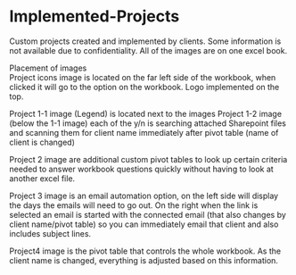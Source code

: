 # Implemented-Projects

Custom projects created and implemented by clients. Some information is not available due to confidentiality.
All of the images are on one excel book.

Placement of images <br>
Project icons image is located on the far left side of the workbook, when clicked it will go to the option on the workbook. Logo implemented on the top.

Project 1-1 image  (Legend) is located next to the images
Project 1-2 image (below the 1-1 image) each of the y/n is searching attached Sharepoint files and scanning them for client name immediately after pivot table (name of client is changed)

Project 2 image are additional custom pivot tables to look up certain criteria needed to answer workbook questions quickly without having to look at another excel file.

Project 3 image is an email automation option, on the left side will display the days the emails will need to go out. On the right when the link is selected an email is started with the connected email (that also changes by client name/pivot table) so you can immediately email that client and also includes subject lines.

Project4 image is the pivot table that controls the whole workbook. As the client name is changed, everything is adjusted based on this information.







